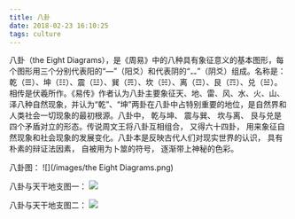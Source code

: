 ```yaml
---
title: 八卦
date: 2018-02-23 16:10:25
tags: culture
---
```

八卦（the Eight Diagrams），是《周易》中的八种具有象征意义的基本图形，每个图形用三个分别代表阳的“—”（阳爻）和代表阴的“⚋”（阴爻）组成。名称是：乾（☰）、坤（☷）、震（☳）、巽（☴）、坎（☵）、离（☲）、艮（☶）、兑（☱）。相传是伏羲所作。《易传》作者认为八卦主要象征天、地、雷、风、水、火、山、泽八种自然现象，并认为“乾”、“坤”两卦在八卦中占特别重要的地位，是自然界和人类社会一切现象的最初根源。八卦中， 乾与坤、 震与巽、 坎与离、 艮与兑是四个矛盾对立的形态。传说周文王将八卦互相组合， 又得六十四卦， 用来象征自然现象和社会现象的发展变化。八卦本是反映古代人们对现实世界的认识， 具有朴素的辩证法因素， 自被用为卜筮的符号， 逐渐带上神秘的色彩。
<!-- more -->
八卦图：
![](/images/the Eight Diagrams.png)

八卦与天干地支图一：
![](/images/Heavenly-Stems-and-Earthy-Branches-1.jpg)

八卦与天干地支图二：
![](/images/Heavenly-Stems-and-Earthy-Branches-2.png)